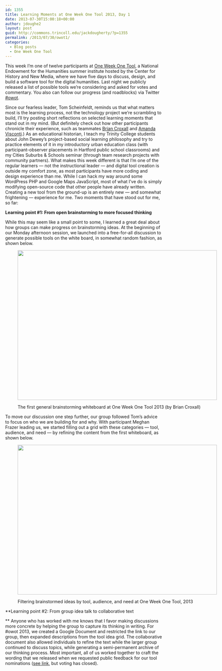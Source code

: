 ```yaml
---
id: 1355
title: Learning Moments at One Week One Tool 2013, Day 1
date: 2013-07-30T15:00:18+00:00
author: jdoughe2
layout: post
guid: http://commons.trincoll.edu/jackdougherty/?p=1355
permalink: /2013/07/30/owot1/
categories:
  - Blog posts
  - One Week One Tool
---
```

This week I&#8217;m one of twelve participants at <a href="http://oneweekonetool.org/" target="_blank">One Week One Tool</a>, a National Endowment for the Humanities summer institute hosted by the Center for History and New Media, where we have five days to discuss, design, and build a software tool for the digital humanities. Last night we publicly released a list of possible tools we&#8217;re considering and asked for votes and commentary. You also can follow our progress (and roadblocks) via Twitter <a href="https://twitter.com/search?q=%23owot" target="_blank">#owot</a>.

Since our fearless leader, Tom Scheinfeldt, reminds us that what matters most is the learning process, not the technology project we&#8217;re scrambling to build, I&#8217;ll try posting short reflections on selected learning moments that stand out in my mind. (But definitely check out how other participants chronicle their experience, such as teammates <a href="http://www.briancroxall.net/tag/one-week-one-tool/" target="_blank">Brian Croxall</a> and <a href="http://www.literaturegeek.com/owotdayone/" target="_blank">Amanda Visconti</a>.) As an educational historian, I teach my Trinity College students about John Dewey&#8217;s project-based social learning philosophy and try to practice elements of it in my introductory urban education class (with participant-observer placements in Hartford public school classrooms) and my Cities Suburbs & Schools seminar (through team research projects with community partners). What makes this week different is that I&#8217;m one of the regular learners &#8212; not the instructional leader &#8212; and digital tool creation is outside my comfort zone, as most participants have more coding and design experience than me. While I can hack my way around some WordPress PHP and Google Maps JavaScript, most of what I&#8217;ve do is simply modifying open-source code that other people have already written. Creating a new tool from the ground-up is an entirely new &#8212; and somewhat frightening &#8212; experience for me. Two moments that have stood out for me, so far:

**Learning point #1: From open brainstorming to more focused thinking**
  
While this may seem like a small point to some, I learned a great deal about how groups can make progress on brainstorming ideas. At the beginning of our Monday afternoon session, we launched into a free-for-all discussion to generate possible tools on the white board, in somewhat random fashion, as shown below.<figure id="attachment_1361" style="width: 640px" class="wp-caption aligncenter">

<a href="http://commons.trincoll.edu/jackdougherty/2013/07/30/owot1/owot-brainstorm-croxall/" rel="attachment wp-att-1361"><img class="size-large wp-image-1361" src="http://commons.trincoll.edu/jackdougherty/files/2013/07/owot-brainstorm-croxall-640x480.jpg" alt="" width="640" height="480" /></a><figcaption class="wp-caption-text">The first general brainstorming whiteboard at One Week One Tool 2013 (by Brian Croxall)</figcaption></figure> 

To move our discussion one step further, our group followed Tom&#8217;s advice to focus on who we are building for and why. With participant Meghan Frazer leading us, we started filling out a grid with these categories &#8212; tool, audience, and need &#8212; by refining the content from the first whiteboard, as shown below.<figure id="attachment_1362" style="width: 640px" class="wp-caption aligncenter">

<a href="http://commons.trincoll.edu/jackdougherty/2013/07/30/owot1/owot-filter-brainstorm/" rel="attachment wp-att-1362"><img class="size-large wp-image-1362" src="http://commons.trincoll.edu/jackdougherty/files/2013/07/owot-filter-brainstorm-640x480.jpg" alt="" width="640" height="480" /></a><figcaption class="wp-caption-text">Filtering brainstormed ideas by tool, audience, and need at One Week One Tool, 2013</figcaption></figure> 

**Learning point #2: From group idea talk to collaborative text
  
** Anyone who has worked with me knows that I favor making discussions more concrete by helping the group to capture its thinking in writing. For #owot 2013, we created a Google Document and restricted the link to our group, then expanded descriptions from the tool idea grid. The collaborative document also allowed individuals to refine the text while the larger group continued to discuss topics, while generating a semi-permanent archive of our thinking process. Most important, all of us worked together to craft the wording that we released when we requested public feedback for our tool nominations (<a href="http://oneweekonetool.ideascale.com/" target="_blank">see link</a>, but voting has closed).